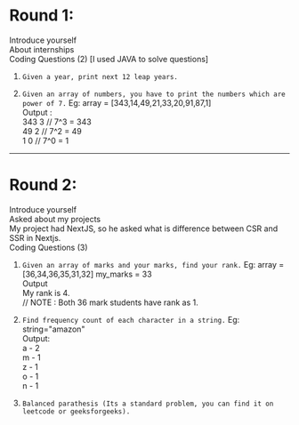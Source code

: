 # Round 1:

Introduce yourself<br>
About internships<br>
Coding Questions (2) [I used JAVA to solve questions]<br>

1. `Given a year, print next 12 leap years.`

2. `Given an array of numbers, you have to print the numbers which are power of 7.`
   Eg: array = [343,14,49,21,33,20,91,87,1]<br>
   Output :<br>
   343 3 // 7^3 = 343<br>
   49 2 // 7^2 = 49<br>
   1 0 // 7^0 = 1<br>

---

# Round 2:

Introduce yourself<br>
Asked about my projects<br>
My project had NextJS, so he asked what is difference between CSR and SSR in Nextjs.<br>
Coding Questions (3)<br>

1. `Given an array of marks and your marks, find your rank.`
   Eg: array = [36,34,36,35,31,32] my_marks = 33<br>
   Output<br>
   My rank is 4.<br>
   // NOTE : Both 36 mark students have rank as 1.<br>

2. `Find frequency count of each character in a string.`
   Eg: string="amazon"<br>
   Output:<br>
   a - 2<br>
   m - 1<br>
   z - 1<br>
   o - 1<br>
   n - 1<br>

3. `Balanced parathesis (Its a standard problem, you can find it on leetcode or geeksforgeeks).`

